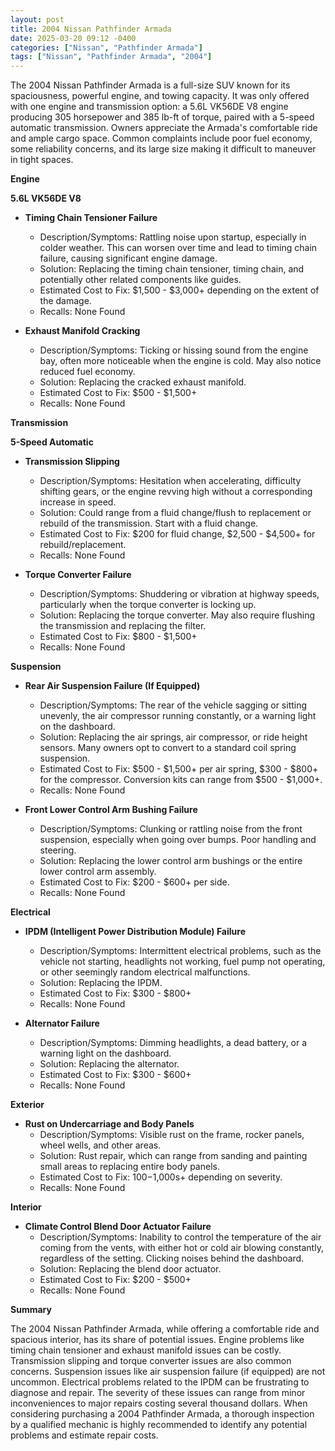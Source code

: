 ```yaml
---
layout: post
title: 2004 Nissan Pathfinder Armada
date: 2025-03-20 09:12 -0400
categories: ["Nissan", "Pathfinder Armada"]
tags: ["Nissan", "Pathfinder Armada", "2004"]
---
```

The 2004 Nissan Pathfinder Armada is a full-size SUV known for its spaciousness, powerful engine, and towing capacity. It was only offered with one engine and transmission option: a 5.6L VK56DE V8 engine producing 305 horsepower and 385 lb-ft of torque, paired with a 5-speed automatic transmission. Owners appreciate the Armada's comfortable ride and ample cargo space. Common complaints include poor fuel economy, some reliability concerns, and its large size making it difficult to maneuver in tight spaces.

**Engine**

**5.6L VK56DE V8**

*   **Timing Chain Tensioner Failure**
    *   Description/Symptoms: Rattling noise upon startup, especially in colder weather. This can worsen over time and lead to timing chain failure, causing significant engine damage.
    *   Solution: Replacing the timing chain tensioner, timing chain, and potentially other related components like guides.
    *   Estimated Cost to Fix: $1,500 - $3,000+ depending on the extent of the damage.
    *   Recalls: None Found

*   **Exhaust Manifold Cracking**
    *   Description/Symptoms: Ticking or hissing sound from the engine bay, often more noticeable when the engine is cold. May also notice reduced fuel economy.
    *   Solution: Replacing the cracked exhaust manifold.
    *   Estimated Cost to Fix: $500 - $1,500+
    *   Recalls: None Found

**Transmission**

**5-Speed Automatic**

*   **Transmission Slipping**
    *   Description/Symptoms: Hesitation when accelerating, difficulty shifting gears, or the engine revving high without a corresponding increase in speed.
    *   Solution: Could range from a fluid change/flush to replacement or rebuild of the transmission. Start with a fluid change.
    *   Estimated Cost to Fix: $200 for fluid change, $2,500 - $4,500+ for rebuild/replacement.
    *   Recalls: None Found

*   **Torque Converter Failure**
    *   Description/Symptoms: Shuddering or vibration at highway speeds, particularly when the torque converter is locking up.
    *   Solution: Replacing the torque converter. May also require flushing the transmission and replacing the filter.
    *   Estimated Cost to Fix: $800 - $1,500+
    *   Recalls: None Found

**Suspension**

*   **Rear Air Suspension Failure (If Equipped)**
    *   Description/Symptoms: The rear of the vehicle sagging or sitting unevenly, the air compressor running constantly, or a warning light on the dashboard.
    *   Solution: Replacing the air springs, air compressor, or ride height sensors. Many owners opt to convert to a standard coil spring suspension.
    *   Estimated Cost to Fix: $500 - $1,500+ per air spring, $300 - $800+ for the compressor. Conversion kits can range from $500 - $1,000+.
    *   Recalls: None Found

*   **Front Lower Control Arm Bushing Failure**
    *   Description/Symptoms: Clunking or rattling noise from the front suspension, especially when going over bumps. Poor handling and steering.
    *   Solution: Replacing the lower control arm bushings or the entire lower control arm assembly.
    *   Estimated Cost to Fix: $200 - $600+ per side.
    *   Recalls: None Found

**Electrical**

*   **IPDM (Intelligent Power Distribution Module) Failure**
    *   Description/Symptoms: Intermittent electrical problems, such as the vehicle not starting, headlights not working, fuel pump not operating, or other seemingly random electrical malfunctions.
    *   Solution: Replacing the IPDM.
    *   Estimated Cost to Fix: $300 - $800+
    *   Recalls: None Found

*   **Alternator Failure**
    *   Description/Symptoms: Dimming headlights, a dead battery, or a warning light on the dashboard.
    *   Solution: Replacing the alternator.
    *   Estimated Cost to Fix: $300 - $600+
    *   Recalls: None Found

**Exterior**

*   **Rust on Undercarriage and Body Panels**
    *   Description/Symptoms: Visible rust on the frame, rocker panels, wheel wells, and other areas.
    *   Solution: Rust repair, which can range from sanding and painting small areas to replacing entire body panels.
    *   Estimated Cost to Fix: $100-$1,000s+ depending on severity.
    *   Recalls: None Found

**Interior**

*   **Climate Control Blend Door Actuator Failure**
    *   Description/Symptoms: Inability to control the temperature of the air coming from the vents, with either hot or cold air blowing constantly, regardless of the setting. Clicking noises behind the dashboard.
    *   Solution: Replacing the blend door actuator.
    *   Estimated Cost to Fix: $200 - $500+
    *   Recalls: None Found

**Summary**

The 2004 Nissan Pathfinder Armada, while offering a comfortable ride and spacious interior, has its share of potential issues. Engine problems like timing chain tensioner and exhaust manifold issues can be costly. Transmission slipping and torque converter issues are also common concerns. Suspension issues like air suspension failure (if equipped) are not uncommon. Electrical problems related to the IPDM can be frustrating to diagnose and repair. The severity of these issues can range from minor inconveniences to major repairs costing several thousand dollars. When considering purchasing a 2004 Pathfinder Armada, a thorough inspection by a qualified mechanic is highly recommended to identify any potential problems and estimate repair costs.


